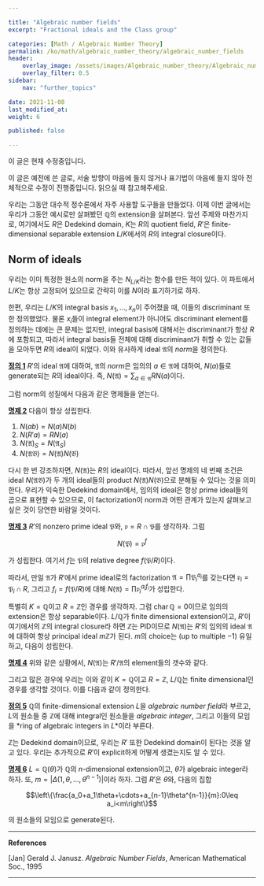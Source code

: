 ```yaml
---

title: "Algebraic number fields"
excerpt: "Fractional ideals and the Class group"

categories: [Math / Algebraic Number Theory]
permalink: /ko/math/algebraic_number_theory/algebraic_number_fields
header:
    overlay_image: /assets/images/Algebraic_number_theory/Algebraic_number_fields.png
    overlay_filter: 0.5
sidebar: 
    nav: "further_topics"

date: 2021-11-08
last_modified_at: 
weight: 6

published: false

---
```


<div class="notice--warning" markdown="1">

이 글은 현재 수정중입니다.

이 글은 예전에 쓴 글로, 서술 방향이 마음에 들지 않거나 표기법이 마음에 들지 않아 전체적으로 수정이 진행중입니다. 읽으실 때 참고해주세요.

</div>


우리는 그동안 대수적 정수론에서 자주 사용할 도구들을 만들었다. 이제 이번 글에서는 우리가 그동안 예시로만 살펴봤던 $\mathbb{Q}$의 extension을 살펴본다. 앞선 주제와 마찬가지로, 여기에서도 $R$은 Dedekind domain, $K$는 $R$의 quotient field, $R'$은 finite-dimensional separable extension $L/K$에서의 $R$의 integral closure이다. 

## Norm of ideals

우리는 이미 특정한 원소의 norm을 주는 $N_{L/K}$라는 함수를 만든 적이 있다. 이 파트에서 $L/K$는 항상 고정되어 있으므로 간략히 이를 $N$이라 표기하기로 하자.

한편, 우리는 $L/K$의 integral basis $x_1,\ldots, x_n$이 주어졌을 때, 이들의 discriminant 또한 정의했었다. 물론 $x_i$들이 integral element가 아니어도 discriminant element를 정의하는 데에는 큰 문제는 없지만, integral basis에 대해서는 discriminant가 항상 $R$에 포함되고, 따라서 integral basis들 전체에 대해 discriminant가 취할 수 있는 값들을 모아두면 $R$의 ideal이 되었다. 이와 유사하게 ideal $\mathfrak{A}$의 *norm*을 정의한다.

<div class="definition" markdown="1">

<ins id="df1">**정의 1**</ins> $R'$의 ideal $\mathfrak{A}$에 대하여, $\mathfrak{A}$의 *norm*은 임의의 $a\in\mathfrak{A}$에 대하여, $N(a)$들로 generate되는 $R$의 ideal이다. 즉, $N(\mathfrak{A})=\sum_{a\in\mathfrak{A}}RN(a)$이다.

</div>

그럼 norm의 성질에서 다음과 같은 명제들을 얻는다.

<div class="proposition" markdown="1">

<ins id="pp2">**명제 2**</ins> 다음이 항상 성립한다.

1. $N(ab)=N(a)N(b)$
2. $N(R'a)=RN(a)$
3. $N(\mathfrak{A})_S=N(\mathfrak{A}_S)$
4. $N(\mathfrak{A}\mathfrak{B})=N(\mathfrak{A})N(\mathfrak{B})$

</div>

다시 한 번 강조하자면, $N(\mathfrak{A})$는 $R$의 ideal이다. 따라서, 앞선 명제의 네 번째 조건은 ideal $N(\mathfrak{A}\mathfrak{B})$가 두 개의 ideal들의 product $N(\mathfrak{A})N(\mathfrak{B})$으로 분해될 수 있다는 것을 의미한다. 우리가 익숙한 Dedekind domain에서, 임의의 ideal은 항상 prime ideal들의 곱으로 표현할 수 있으므로, 이 factorization이 norm과 어떤 관계가 있는지 살펴보고 싶은 것이 당연한 바람일 것이다.

<div class="proposition" markdown="1">

<ins id="pp3">**명제 3**</ins> $R'$의 nonzero prime ideal $\mathfrak{P}$와, $\mathfrak{p}=R\cap\mathfrak{P}$를 생각하자. 그럼 

$$N(\mathfrak{P})=\mathfrak{p}^f$$

가 성립한다. 여기서 $f$는 $\mathfrak{P}$의 relative degree $f(\mathfrak{P}/R)$이다.

</div>

따라서, 만일 $\mathfrak{A}$가 $R'$에서 prime ideal로의 factorization $\mathfrak{A}=\prod\mathfrak{P}_i^{a_i}$를 갖는다면 $\mathfrak{p}_i=\mathfrak{P}_i\cap R$, 그리고 $f_i=f(\mathfrak{P}/R)$에 대해 $N(\mathfrak{A})=\prod\mathfrak{p}_i^{a_if_i}$가 성립한다.

특별히 $K=\mathbb{Q}$이고 $R=\mathbb{Z}$인 경우를 생각하자. 그럼 $\operatorname{char}\mathbb{Q}=0$이므로 임의의 extension은 항상 separable이다. $L/\mathbb{Q}$가 finite dimensional extension이고, $R'$이 여기에서의 $\mathbb{Z}$의 integral closure라 하면 $\mathbb{Z}$는 PID이므로 $N(\mathfrak{A})$는 $R'$의 임의의 ideal $\mathfrak{A}$에 대하여 항상 principal ideal $m\mathbb{Z}$가 된다. $m$의 choice는 (up to multiple $-1$) 유일하고, 다음이 성립한다.

<div class="proposition" markdown="1">

<ins id="pp4">**명제 4**</ins> 위와 같은 상황에서, $N(\mathfrak{A})$는 $R'/\mathfrak{A}$의 element들의 갯수와 같다. 

</div>

그리고 많은 경우에 우리는 이와 같이 $K=\mathbb{Q}$이고 $R=\mathbb{Z}$, $L/\mathbb{Q}$는 finite dimensional인 경우를 생각할 것이다. 이를 다음과 같이 정의한다.

<div class="definition" markdown="1">

<ins id="df5">**정의 5**</ins> $\mathbb{Q}$의 finite-dimensional extension $L$을 *algebraic number field*라 부르고, $L$의 원소들 중 $\mathbb{Z}$에 대해 integral인 원소들을 *algebraic integer*, 그리고 이들의 모임을 *ring of algebraic integers in $L$*이라 부른다. 

</div>

$\mathbb{Z}$는 Dedekind domain이므로, 우리는 $R'$ 또한 Dedekind domain이 된다는 것을 알고 있다. 우리는 추가적으로 $R'$이 explicit하게 어떻게 생겼는지도 알 수 있다.

<div class="proposition" markdown="1">

<ins id="pp6">**명제 6**</ins> $L=\mathbb{Q}(\theta)$가 $\mathbb{Q}$의 $n$-dimensional extension이고, $\theta$가 algebraic integer라 하자. 또, $m=\lvert\Delta(1,\theta,\ldots,\theta^{n-1})\rvert$이라 하자. 그럼 $R'$은 $\theta$와, 다음의 집합

$$\left\{\frac{a_0+a_1\theta+\cdots+a_{n-1}\theta^{n-1}}{m}:0\leq a_i<m\right\}$$

의 원소들의 모임으로 generate된다. 

</div>

---

**References**

[Jan] Gerald J. Janusz. *Algebraic Number Fields*, American  Mathematical Soc., 1995

---
